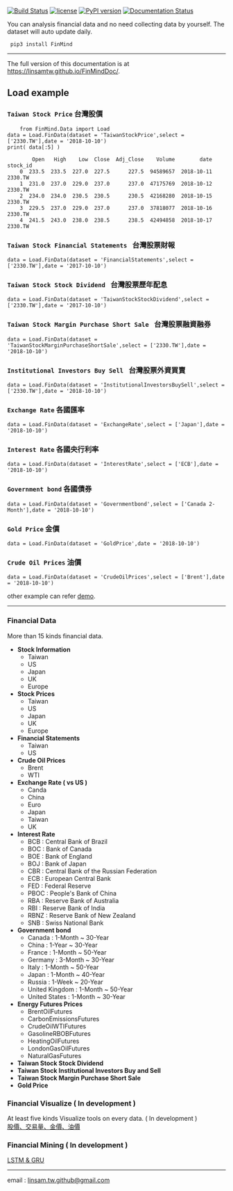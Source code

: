 [![Build Status](https://travis-ci.org/linsamtw/FinMind.svg?branch=master)](https://travis-ci.org/linsamtw/FinMind)
[![license](https://img.shields.io/github/license/mashape/apistatus.svg?maxAge=2592000)](https://github.com/linsamtw/FinMind/blob/master/LICENSE)
[![PyPI version](https://badge.fury.io/py/FinMind.svg)](https://badge.fury.io/py/FinMind)
[![Documentation Status](https://readthedocs.org/projects/finminddoc/badge/?version=latest)](https://finminddoc.readthedocs.io/en/latest/?badge=latest)
<!--[![Coverage Status](https://coveralls.io/repos/github/linsamtw/FinMind/badge.svg?branch=master)](https://coveralls.io/github/linsamtw/FinMind?branch=master)-->


You can analysis financial data and no need collecting data by yourself. The dataset will auto update daily.

     pip3 install FinMind
     
 ---------------------
 The full version of this documentation is at https://linsamtw.github.io/FinMindDoc/.
 
 ## Load example
 ### `Taiwan Stock Price` 台灣股價
 
    	from FinMind.Data import Load
	data = Load.FinData(dataset = 'TaiwanStockPrice',select = ['2330.TW'],date = '2018-10-10')
	print( data[:5] )

	    	Open   High    Low  Close  Adj_Close    Volume        date stock_id
        0  233.5  233.5  227.0  227.5      227.5  94589657  2018-10-11     2330.TW
        1  231.0  237.0  229.0  237.0      237.0  47175769  2018-10-12     2330.TW
        2  234.0  234.0  230.5  230.5      230.5  42168280  2018-10-15     2330.TW
        3  229.5  237.0  229.0  237.0      237.0  37818077  2018-10-16     2330.TW
        4  241.5  243.0  238.0  238.5      238.5  42494858  2018-10-17     2330.TW
	
 ### `Taiwan Stock Financial Statements ` 台灣股票財報
 
	data = Load.FinData(dataset = 'FinancialStatements',select = ['2330.TW'],date = '2017-10-10')
	
 ### `Taiwan Stock Stock Dividend ` 台灣股票歷年配息
 
	data = Load.FinData(dataset = 'TaiwanStockStockDividend',select = ['2330.TW'],date = '2017-10-10')
	
 ### `Taiwan Stock Margin Purchase Short Sale ` 台灣股票融資融券
 
	data = Load.FinData(dataset = 'TaiwanStockMarginPurchaseShortSale',select = ['2330.TW'],date = '2018-10-10')
	
 ### `Institutional Investors Buy Sell ` 台灣股票外資買賣
	data = Load.FinData(dataset = 'InstitutionalInvestorsBuySell',select = ['2330.TW'],date = '2018-10-10')

	
 ### `Exchange Rate` 各國匯率
	data = Load.FinData(dataset = 'ExchangeRate',select = ['Japan'],date = '2018-10-10')

 ### `Interest Rate` 各國央行利率
	data = Load.FinData(dataset = 'InterestRate',select = ['ECB'],date = '2018-10-10')
    
  ### `Government bond` 各國債券
	data = Load.FinData(dataset = 'Governmentbond',select = ['Canada 2-Month'],date = '2018-10-10')
    
 ### `Gold Price` 金價
	data = Load.FinData(dataset = 'GoldPrice',date = '2018-10-10')    

 ### `Crude Oil Prices` 油價
	data = Load.FinData(dataset = 'CrudeOilPrices',select = ['Brent'],date = '2018-10-10')

other example can refer [demo](https://github.com/linsamtw/FinMind/blob/master/demo.py).

-------------------------------
### Financial Data
More than 15 kinds financial data.

* <b>Stock Information</b>
    * Taiwan
    * US
    * Japan
    * UK
    * Europe
* <b>Stock Prices</b> 
    * Taiwan
    * US
    * Japan
    * UK
    * Europe
* <b>Financial Statements </b>
    * Taiwan
    * US
* <b>Crude Oil Prices</b>
    * Brent
    * WTI
* <b>Exchange Rate ( vs US )</b>
    * Canda
    * China
    * Euro
    * Japan
    * Taiwan
    * UK 
* <b>Interest Rate</b>
    * BCB : Central Bank of Brazil
    * BOC : Bank of Canada
    * BOE : Bank of England
    * BOJ : Bank of Japan
    * CBR : Central Bank of the Russian Federation
    * ECB : European Central Bank
    * FED : Federal Reserve
    * PBOC : People's Bank of China
    * RBA : Reserve Bank of Australia
    * RBI : Reserve Bank of India
    * RBNZ : Reserve Bank of New Zealand
    * SNB :  Swiss National Bank
* <b>Government bond</b>
    * Canada : 1-Month ~ 30-Year
    * China : 1-Year ~ 30-Year
    * France : 1-Month ~ 50-Year
    * Germany : 3-Month ~ 30-Year
    * Italy : 1-Month ~ 50-Year
    * Japan : 1-Month ~ 40-Year
    * Russia : 1-Week ~ 20-Year
    * United Kingdom : 1-Month ~ 50-Year
    * United States : 1-Month ~ 30-Year
* <b>Energy Futures Prices</b>
    * BrentOilFutures
    * CarbonEmissionsFutures
    * CrudeOilWTIFutures
    * GasolineRBOBFutures
    * HeatingOilFutures
    * LondonGasOilFutures
    * NaturalGasFutures
* <b>Taiwan Stock Stock Dividend</b>
* <b>Taiwan Stock Institutional Investors Buy and Sell </b>
* <b>Taiwan Stock Margin Purchase Short Sale</b>
* <b>Gold Price</b>
     
### Financial Visualize ( In development )
At least five kinds Visualize tools on every data. ( In development )<br>
[股價、交易量、金價、油價](http://139.162.122.184:5050/)

### Financial Mining ( In development )

[LSTM & GRU](https://github.com/linsamtw/FinMind/tree/master/Mining)

------------------------------------------------------------

email : linsam.tw.github@gmail.com


